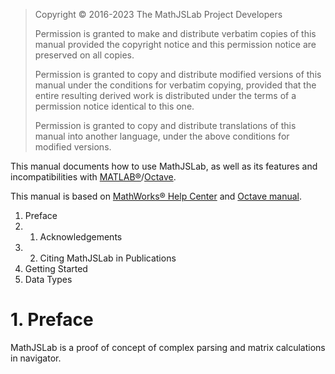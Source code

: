 > Copyright © 2016-2023 The MathJSLab Project Developers
>
> Permission is granted to make and distribute verbatim copies of this manual
> provided the copyright notice and this permission notice are preserved on all
> copies.
>
> Permission is granted to copy and distribute modified versions of this manual
> under the conditions for verbatim copying, provided that the entire resulting
> derived work is distributed under the terms of a permission notice identical
> to this one.
>
> Permission is granted to copy and distribute translations of this manual into
> another language, under the above conditions for modified versions.

This manual documents how to use MathJSLab, as well as its features and
incompatibilities with
[MATLAB&reg;](https://www.mathworks.com/)/[Octave](https://www.gnu.org/software/octave/).

This manual is based on
[MathWorks&reg; Help Center](https://www.mathworks.com/help/) and
[Octave manual](https://docs.octave.org/latest/).

1. Preface
1.  1. Acknowledgements
1.  2. Citing MathJSLab in Publications
1. Getting Started
1. Data Types

# 1. Preface

MathJSLab is a proof of concept of complex parsing and matrix calculations in
navigator.
